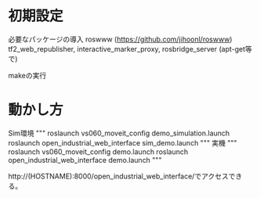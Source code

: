初期設定
========
必要なパッケージの導入
roswww (https://github.com/jihoonl/roswww)
tf2_web_republisher, interactive_marker_proxy, rosbridge_server (apt-get等で)

makeの実行


動かし方
========
Sim環境
"""
roslaunch vs060_moveit_config demo_simulation.launch
roslaunch open_industrial_web_interface sim_demo.launch
"""
実機
"""
roslaunch vs060_moveit_config demo.launch
roslaunch open_industrial_web_interface demo.launch
"""

http://(HOSTNAME):8000/open_industrial_web_interface/でアクセスできる。
